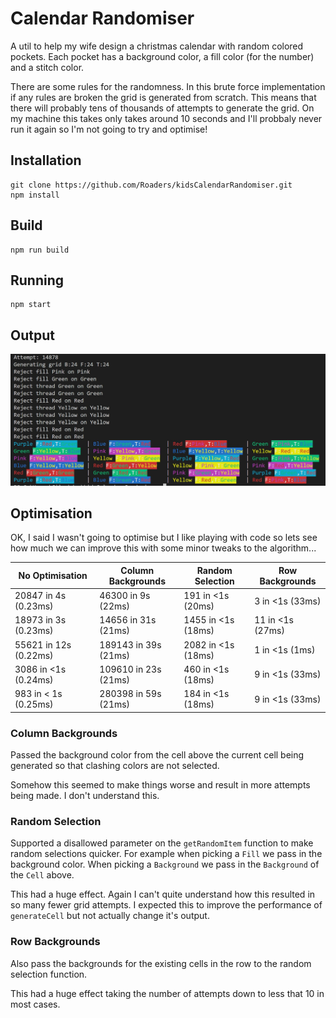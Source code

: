 
# Calendar Randomiser

A util to help my wife design a christmas calendar with random colored pockets. Each pocket has a background color, a fill color (for the number) and a stitch color.

There are some rules for the randomness. In this brute force implementation if any rules are broken the grid is generated from scratch. This means that there will probably tens of thousands of attempts to generate the grid. On my machine this takes only takes around 10 seconds and I'll probbaly never run it again so I'm not going to try and optimise!

## Installation

```
git clone https://github.com/Roaders/kidsCalendarRandomiser.git
npm install
```

## Build

```
npm run build
```

## Running

```
npm start
```

## Output

![Shcreenshot of output](/assets/sample.jpg)

## Optimisation

OK, I said I wasn't going to optimise but I like playing with code so lets see how much we can improve this with some minor tweaks to the algorithm...


| No Optimisation | Column Backgrounds | Random Selection | Row Backgrounds |
| --- | --- | --- | --- |
| 20847 in 4s (0.23ms) | 46300 in 9s (22ms) | 191 in <1s (20ms) | 3 in <1s (33ms) |
| 18973 in 3s (0.23ms) | 14656 in 31s (21ms) | 1455 in <1s (18ms) | 11 in <1s (27ms) |
| 55621 in 12s (0.22ms) | 189143 in 39s (21ms) | 2082 in <1s (18ms) | 1 in <1s (1ms) |
| 3086 in <1s (0.24ms) | 109610 in 23s (21ms) | 460 in <1s (18ms) | 9 in <1s (33ms) |
| 983 in < 1s (0.25ms) | 280398 in 59s (21ms) | 184 in <1s (18ms) | 9 in <1s (33ms) |

### Column Backgrounds
Passed the background color from the cell above the current cell being generated so that clashing colors are not selected.

Somehow this seemed to make things worse and result in more attempts being made. I don't understand this.

### Random Selection
Supported a disallowed parameter on the `getRandomItem` function to make random selections quicker. For example when picking a `Fill` we pass in the background color. When picking a `Background` we pass in the `Background` of the `Cell` above.

This had a huge effect. Again I can't quite understand how this resulted in so many fewer grid attempts. I expected this to improve the performance of `generateCell` but not actually change it's output.

### Row Backgrounds
Also pass the backgrounds for the existing cells in the row to the random selection function.

This had a huge effect taking the number of attempts down to less that 10 in most cases.
